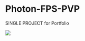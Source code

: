 # Photon-FPS-PVP
SINGLE PROJECT for Portfolio

<img src="https://capsule-render.vercel.app/api?type=wave&color=auto&height=300&section=header&text=Photon-FPS-PVP&fontSize=90" />
